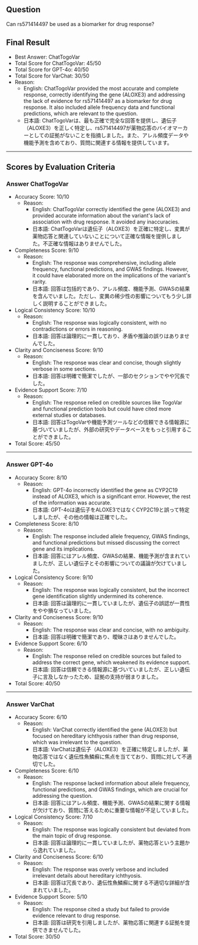 ## Question

Can rs571414497 be used as a biomarker for drug response?

## Final Result

- Best Answer: ChatTogoVar
- Total Score for ChatTogoVar: 45/50
- Total Score for GPT-4o: 40/50
- Total Score for VarChat: 30/50
- Reason:
  - English: ChatTogoVar provided the most accurate and complete response, correctly identifying the gene (ALOXE3) and addressing the lack of evidence for rs571414497 as a biomarker for drug response. It also included allele frequency data and functional predictions, which are relevant to the question.
  - 日本語: ChatTogoVarは、最も正確で完全な回答を提供し、遺伝子（ALOXE3）を正しく特定し、rs571414497が薬物応答のバイオマーカーとしての証拠がないことを指摘しました。また、アレル頻度データや機能予測を含めており、質問に関連する情報を提供しています。

---

## Scores by Evaluation Criteria

### Answer ChatTogoVar
- Accuracy Score: 10/10
  - Reason: 
    - English: ChatTogoVar correctly identified the gene (ALOXE3) and provided accurate information about the variant's lack of association with drug response. It avoided any inaccuracies.
    - 日本語: ChatTogoVarは遺伝子（ALOXE3）を正確に特定し、変異が薬物応答と関連していないことについて正確な情報を提供しました。不正確な情報はありませんでした。
- Completeness Score: 9/10
  - Reason: 
    - English: The response was comprehensive, including allele frequency, functional predictions, and GWAS findings. However, it could have elaborated more on the implications of the variant's rarity.
    - 日本語: 回答は包括的であり、アレル頻度、機能予測、GWASの結果を含んでいました。ただし、変異の稀少性の影響についてもう少し詳しく説明することができました。
- Logical Consistency Score: 10/10
  - Reason: 
    - English: The response was logically consistent, with no contradictions or errors in reasoning.
    - 日本語: 回答は論理的に一貫しており、矛盾や推論の誤りはありませんでした。
- Clarity and Conciseness Score: 9/10
  - Reason: 
    - English: The response was clear and concise, though slightly verbose in some sections.
    - 日本語: 回答は明確で簡潔でしたが、一部のセクションでやや冗長でした。
- Evidence Support Score: 7/10
  - Reason: 
    - English: The response relied on credible sources like TogoVar and functional prediction tools but could have cited more external studies or databases.
    - 日本語: 回答はTogoVarや機能予測ツールなどの信頼できる情報源に基づいていましたが、外部の研究やデータベースをもっと引用することができました。
- Total Score: 45/50

---

### Answer GPT-4o
- Accuracy Score: 8/10
  - Reason: 
    - English: GPT-4o incorrectly identified the gene as CYP2C19 instead of ALOXE3, which is a significant error. However, the rest of the information was accurate.
    - 日本語: GPT-4oは遺伝子をALOXE3ではなくCYP2C19と誤って特定しましたが、その他の情報は正確でした。
- Completeness Score: 8/10
  - Reason: 
    - English: The response included allele frequency, GWAS findings, and functional predictions but missed discussing the correct gene and its implications.
    - 日本語: 回答にはアレル頻度、GWASの結果、機能予測が含まれていましたが、正しい遺伝子とその影響についての議論が欠けていました。
- Logical Consistency Score: 9/10
  - Reason: 
    - English: The response was logically consistent, but the incorrect gene identification slightly undermined its coherence.
    - 日本語: 回答は論理的に一貫していましたが、遺伝子の誤認が一貫性をやや損なっていました。
- Clarity and Conciseness Score: 9/10
  - Reason: 
    - English: The response was clear and concise, with no ambiguity.
    - 日本語: 回答は明確で簡潔であり、曖昧さはありませんでした。
- Evidence Support Score: 6/10
  - Reason: 
    - English: The response relied on credible sources but failed to address the correct gene, which weakened its evidence support.
    - 日本語: 回答は信頼できる情報源に基づいていましたが、正しい遺伝子に言及しなかったため、証拠の支持が弱まりました。
- Total Score: 40/50

---

### Answer VarChat
- Accuracy Score: 6/10
  - Reason: 
    - English: VarChat correctly identified the gene (ALOXE3) but focused on hereditary ichthyosis rather than drug response, which was irrelevant to the question.
    - 日本語: VarChatは遺伝子（ALOXE3）を正確に特定しましたが、薬物応答ではなく遺伝性魚鱗癬に焦点を当てており、質問に対して不適切でした。
- Completeness Score: 6/10
  - Reason: 
    - English: The response lacked information about allele frequency, functional predictions, and GWAS findings, which are crucial for addressing the question.
    - 日本語: 回答にはアレル頻度、機能予測、GWASの結果に関する情報が欠けており、質問に答えるために重要な情報が不足していました。
- Logical Consistency Score: 7/10
  - Reason: 
    - English: The response was logically consistent but deviated from the main topic of drug response.
    - 日本語: 回答は論理的に一貫していましたが、薬物応答という主題から逸れていました。
- Clarity and Conciseness Score: 6/10
  - Reason: 
    - English: The response was overly verbose and included irrelevant details about hereditary ichthyosis.
    - 日本語: 回答は冗長であり、遺伝性魚鱗癬に関する不適切な詳細が含まれていました。
- Evidence Support Score: 5/10
  - Reason: 
    - English: The response cited a study but failed to provide evidence relevant to drug response.
    - 日本語: 回答は研究を引用しましたが、薬物応答に関連する証拠を提供できませんでした。
- Total Score: 30/50